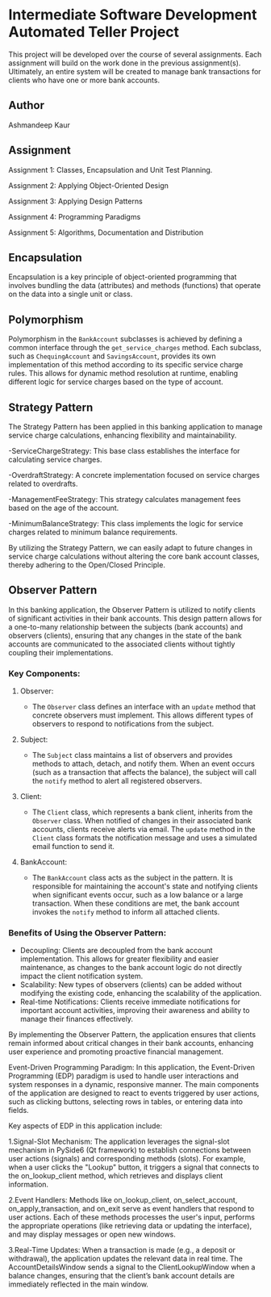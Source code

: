 # Intermediate Software Development Automated Teller Project
This project will be developed over the course of several assignments.  Each 
assignment will build on the work done in the previous assignment(s).  Ultimately, 
an entire system will be created to manage bank transactions for clients who 
have one or more bank accounts.

## Author
Ashmandeep Kaur

## Assignment
Assignment 1: Classes, Encapsulation and Unit Test Planning.

Assignment 2: Applying Object-Oriented Design

Assignment 3: Applying Design Patterns

Assignment 4: Programming Paradigms

Assignment 5: Algorithms, Documentation and Distribution

## Encapsulation
Encapsulation is a key principle of object-oriented programming that involves bundling the data (attributes) and methods (functions) that operate on the data into a single unit or class.


## Polymorphism
Polymorphism in the `BankAccount` subclasses is achieved by defining a common interface through the `get_service_charges` method. Each subclass, such as `ChequingAccount` and `SavingsAccount`, provides its own implementation of this method according to its specific service charge rules. This allows for dynamic method resolution at runtime, enabling different logic for service charges based on the type of account.

## Strategy Pattern
The Strategy Pattern has been applied in this banking application to manage service charge calculations, enhancing flexibility and maintainability. 

-ServiceChargeStrategy: This base class establishes the interface for calculating service charges.

-OverdraftStrategy: A concrete implementation focused on service charges related to overdrafts.

-ManagementFeeStrategy: This strategy calculates management fees based on the age of the account.

-MinimumBalanceStrategy: This class implements the logic for service charges related to minimum balance requirements.

By utilizing the Strategy Pattern, we can easily adapt to future changes in service charge calculations without altering the core bank account classes, thereby adhering to the Open/Closed Principle.

## Observer Pattern

In this banking application, the Observer Pattern is utilized to notify clients of significant activities in their bank accounts. This design pattern allows for a one-to-many relationship between the subjects (bank accounts) and observers (clients), ensuring that any changes in the state of the bank accounts are communicated to the associated clients without tightly coupling their implementations.

### Key Components:

1. Observer: 
   - The `Observer` class defines an interface with an `update` method that concrete observers must implement. This allows different types of observers to respond to notifications from the subject.

2. Subject:
   - The `Subject` class maintains a list of observers and provides methods to attach, detach, and notify them. When an event occurs (such as a transaction that affects the balance), the subject will call the `notify` method to alert all registered observers.

3. Client:
   - The `Client` class, which represents a bank client, inherits from the `Observer` class. When notified of changes in their associated bank accounts, clients receive alerts via email. The `update` method in the `Client` class formats the notification message and uses a simulated email function to send it.

4. BankAccount:
   - The `BankAccount` class acts as the subject in the pattern. It is responsible for maintaining the account's state and notifying clients when significant events occur, such as a low balance or a large transaction. When these conditions are met, the bank account invokes the `notify` method to inform all attached clients.

### Benefits of Using the Observer Pattern:
- Decoupling: Clients are decoupled from the bank account implementation. This allows for greater flexibility and easier maintenance, as changes to the bank account logic do not directly impact the client notification system.
- Scalability: New types of observers (clients) can be added without modifying the existing code, enhancing the scalability of the application.
- Real-time Notifications: Clients receive immediate notifications for important account activities, improving their awareness and ability to manage their finances effectively.

By implementing the Observer Pattern, the application ensures that clients remain informed about critical changes in their bank accounts, enhancing user experience and promoting proactive financial management.



Event-Driven Programming Paradigm:
In this application, the Event-Driven Programming (EDP) paradigm is used to handle user interactions and system responses in a dynamic, responsive manner. The main components of the application are designed to react to events triggered by user actions, such as clicking buttons, selecting rows in tables, or entering data into fields.

Key aspects of EDP in this application include:

1.Signal-Slot Mechanism: The application leverages the signal-slot mechanism in PySide6 (Qt framework) to establish connections between user actions (signals) and corresponding methods (slots). For example, when a user clicks the "Lookup" button, it triggers a signal that connects to the on_lookup_client method, which retrieves and displays client information.

2.Event Handlers: Methods like on_lookup_client, on_select_account, on_apply_transaction, and on_exit serve as event handlers that respond to user actions. Each of these methods processes the user's input, performs the appropriate operations (like retrieving data or updating the interface), and may display messages or open new windows.

3.Real-Time Updates: When a transaction is made (e.g., a deposit or withdrawal), the application updates the relevant data in real time. The AccountDetailsWindow sends a signal to the ClientLookupWindow when a balance changes, ensuring that the client’s bank account details are immediately reflected in the main window.